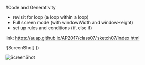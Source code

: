 #Code and Generativity

- revisit for loop (a loop within a loop)
- Full screen mode (with windowWidth and windowHeight)
- set up rules and conditions (if, else if)

link: https://auap.github.io/AP2017/class07/sketch07/index.html

![ScreenShot] ()


![ScreenShot](https://cdn.rawgit.com/AUAP/AP2017/8df60a8e/class07/Screen%20Shot%202017-02-27%20at%203.13.31%20PM.png)
